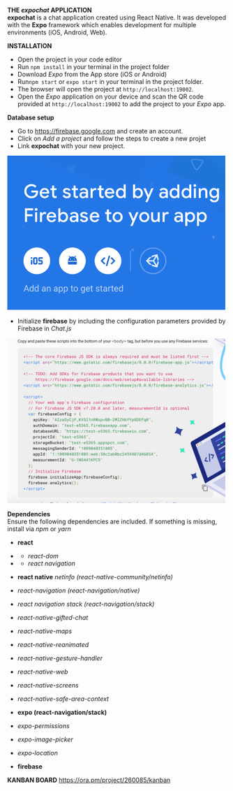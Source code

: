 **THE *expochat* APPLICATION**<br>
**expochat** is a chat application created using React Native. It was developed with the **Expo** framework which enables development for multiple environments (iOS, Android, Web).
<br>

**INSTALLATION**<br>
* Open the project in your code editor<br>
* Run `npm install` in your terminal in the project folder <br>
* Download *Expo* from the App store (iOS or Android)<br>   
* Run`npm start` or `expo start` in your terminal in the project folder. 
* The  browser will open the project at `http://localhost:19002`.<br>
* Open the *Expo* application on your device and scan the QR code provided at `http://localhost:19002` to add the project to your *Expo* app.<br>

**Database setup**<br>
* Go to  https://firebase.google.com and create an account. <br>
* Click on *Add a project* and follow the steps to create a new projet
* Link  **expochat** with your new project. 
<img src="./firebase1.png" width=500>

* Initialize **firebase** by including the configuration parameters provided by Firebase in *Chat.js*
<img src="./firebase2.png" width=500>
<br>

**Dependencies**<br>
Ensure the following dependencies are included. If something is missing, install via *npm* or *yarn* <br>
* **react** 
* * *react-dom* 
* * *react navigation* 

* **react native** 
  *netinfo (react-native-community/netinfo)*
 * *react-navigation (react-navigation/native)*
 * *react navigation stack (react-navigation/stack)* 
 * *react-native-gifted-chat*
 * *react-native-maps*
 * *react-native-reanimated*
 * *react-native-gesture-handler*
 * *react-native-web*
 * *react-native-screens*
 * *react-native-safe-area-context*<br>
* **expo (react-navigation/stack)**
 * *expo-permissions*
 * *expo-image-picker*
 * *expo-location* <br>
* **firebase**


**KANBAN BOARD**
https://ora.pm/project/260085/kanban




